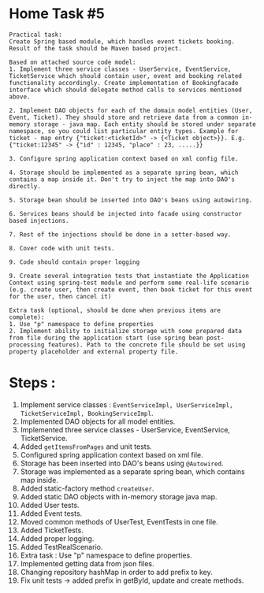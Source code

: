 # Home Task #5
    Practical task:
    Create Spring based module, which handles event tickets booking. Result of the task should be Maven based project. 
    
    Based on attached source code model:
    1. Implement three service classes - UserService, EventService, TicketService which should contain user, event and booking related functionality accordingly. Create implementation of Bookingfacade interface which should delegate method calls to services mentioned above.
    
    2. Implement DAO objects for each of the domain model entities (User, Event, Ticket). They should store and retrieve data from a common in-memory storage - java map. Each entity should be stored under separate namespace, so you could list particular entity types. Example for ticket - map entry {"ticket:<ticketId>" -> {<Ticket object>}}. E.g. {"ticket:12345" -> {"id" : 12345, "place" : 23, .....}}
    
    3. Configure spring application context based on xml config file.
    
    4. Storage should be implemented as a separate spring bean, which contains a map inside it. Don't try to inject the map into DAO's directly.
    
    5. Storage bean should be inserted into DAO's beans using autowiring.
    
    6. Services beans should be injected into facade using constructor based injections.
    
    7. Rest of the injections should be done in a setter-based way.
    
    8. Cover code with unit tests.
    
    9. Code should contain proper logging
    
    9. Create several integration tests that instantiate the Application Context using spring-test module and perform some real-life scenario (e.g. create user, then create event, then book ticket for this event for the user, then cancel it)
    
    Extra task (optional, should be done when previous items are complete): 
    1. Use "p" namespace to define properties
    2. Implement ability to initialize storage with some prepared data from file during the application start (use spring bean post-processing features). Path to the concrete file should be set using property placeholder and external property file. 


# Steps :
1. Implement service classes : `EventServiceImpl, UserServiceImpl, TicketServiceImpl, BookingServiceImpl`.
2. Implemented DAO objects for all model entities.
3. Implemented three service classes - UserService, EventService, TicketService.
4. Added `getItemsFromPages` and unit tests.
5. Configured spring application context based on xml file.
6. Storage has been inserted into DAO's beans using `@Autowired`.
7. Storage was implemented as a separate spring bean, which contains map inside.
8. Added static-factory method `createUser`.
9. Added static DAO objects with in-memory storage java map.
10. Added User tests.
11. Added Event tests.
12. Moved common methods of UserTest, EventTests in one file.
13. Added TicketTests.
14. Added proper logging.
15. Added TestRealScenario.
16. Extra task : Use "p" namespace to define properties.
17. Implemented getting data from json files.
18. Changing repository hashMap in order to add prefix to key.
19. Fix unit tests -> added prefix in getById, update and create methods.


